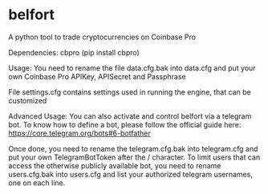 # belfort
A python tool to trade cryptocurrencies on Coinbase Pro

Dependencies:
cbpro (pip install cbpro)

Usage:
You need to rename the file data.cfg.bak into data.cfg and put your own Coinbase Pro APIKey, APISecret and Passphrase

File settings.cfg contains settings used in running the engine, that can be customized

Advanced Usage:
You can also activate and control belfort via a telegram bot. To know how to define a bot, please follow the official guide here: https://core.telegram.org/bots#6-botfather

Once done, you need to rename the telegram.cfg.bak into telegram.cfg and put your own TelegramBotToken after the / character.
To limit users that can access the otherwise publicly available bot, you need to rename users.cfg.bak into users.cfg and list your authorized telegram usernames, one on each line.
